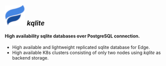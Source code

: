 
## <img src="https://github.com/kqlite/kqlite/blob/main/kqlite-logo.png" width="65px"> *kqlite*
#### High availability sqlite databases over PostgreSQL connection.<br>

- High available and lightweight replicated sqlite database for Edge.
- High available K8s clusters consisting of only two nodes using *kqlite* as backend storage.

